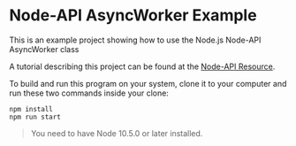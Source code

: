 # Node-API AsyncWorker Example

This is an example project showing how to use the Node.js Node-API AsyncWorker class

A tutorial describing this project can be found at the [Node-API Resource](https://napi.inspiredware.com/special-topics/asyncworker.html).

To build and run this program on your system, clone it to your computer and run these two commands inside your clone:

```
npm install
npm run start
```

> You need to have Node 10.5.0 or later installed. 